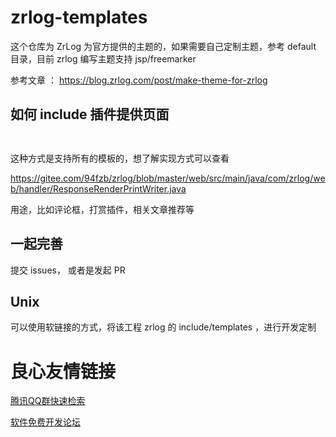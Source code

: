 # zrlog-templates

这个仓库为 ZrLog 为官方提供的主题的，如果需要自己定制主题，参考 default 目录，目前 zrlog 编写主题支持 jsp/freemarker

参考文章 ： https://blog.zrlog.com/post/make-theme-for-zrlog

## 如何 include 插件提供页面

```
  
```

这种方式是支持所有的模板的，想了解实现方式可以查看 

https://gitee.com/94fzb/zrlog/blob/master/web/src/main/java/com/zrlog/web/handler/ResponseRenderPrintWriter.java

用途，比如评论框，打赏插件，相关文章推荐等

## 一起完善

提交 issues， 或者是发起 PR

## Unix

可以使用软链接的方式，将该工程 zrlog 的 include/templates ，进行开发定制

 # 良心友情链接

[腾讯QQ群快速检索](http://u.720life.cn/s/8cf73f7c)

[软件免费开发论坛](http://u.720life.cn/s/bbb01dc0)